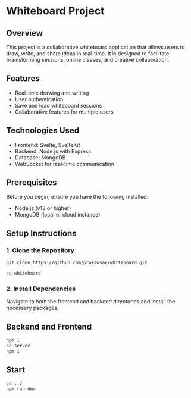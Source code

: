 # Whiteboard Project

## Overview

This project is a collaborative whiteboard application that allows users to draw, write, and share ideas in real-time. It is designed to facilitate brainstorming sessions, online classes, and creative collaboration.

## Features

- Real-time drawing and writing
- User authentication
- Save and load whiteboard sessions
- Collaborative features for multiple users

## Technologies Used

- Frontend: Svelte, SvelteKit
- Backend: Node.js with Express
- Database: MongoDB
- WebSocket for real-time communication

## Prerequisites

Before you begin, ensure you have the following installed:

- Node.js (v18 or higher)
- MongoDB (local or cloud instance)

## Setup Instructions

### 1. Clone the Repository

```bash
git clone https://github.com/prokawsar/whiteboard.git

cd whiteboard

```

### 2. Install Dependencies

Navigate to both the frontend and backend directories and install the necessary packages.

## Backend and Frontend

```bash
npm i
cd server
npm i

```

## Start

```bash
cd ../
npm run dev
```

